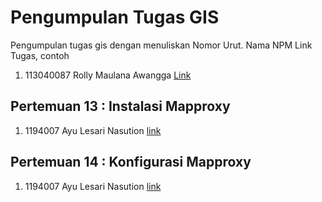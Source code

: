 # Pengumpulan Tugas GIS
Pengumpulan tugas gis dengan menuliskan
Nomor Urut. Nama NPM Link Tugas, contoh
1. 113040087 Rolly Maulana Awangga [Link](https://kampus.awangga.net/)

## Pertemuan 13 : Instalasi Mapproxy
1. 1194007 Ayu Lesari Nasution [link](https://youtu.be/h_WyVAaOWjM)


## Pertemuan 14 : Konfigurasi Mapproxy

1. 1194007 Ayu Lesari Nasution [link](https://youtu.be/h_WyVAaOWjM)

